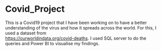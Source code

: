 # Covid_Project

This is a Covid19 project that I have been working on to have a better understanding of the virus and how it spreads across the world. For this, I used a dataset from  
https://ourworldindata.org/covid-deaths. I used SQL server to do the queries and Power BI to visualise my findings. 
